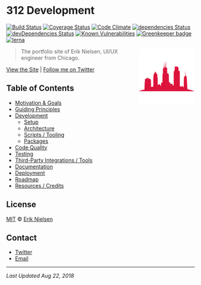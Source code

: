 # 312 Development

[![Build Status](https://travis-ci.org/nielse63/312-Development.svg?branch&#x3D;master)](https://travis-ci.org/nielse63/312-Development)
[![Coverage Status](https://coveralls.io/repos/github/nielse63/312-Development/badge.svg?branch&#x3D;master)](https://coveralls.io/github/nielse63/312-Development?branch&#x3D;master)
[![Code Climate](https://codeclimate.com/github/nielse63/312-Development/badges/gpa.svg)](https://codeclimate.com/github/nielse63/312-Development)
[![dependencies Status](https://david-dm.org/nielse63/312-Development/status.svg)](https://david-dm.org/nielse63/312-Development)
[![devDependencies Status](https://david-dm.org/nielse63/312-Development/dev-status.svg)](https://david-dm.org/nielse63/312-Development?type&#x3D;dev)
[![Known Vulnerabilities](https://snyk.io/test/github/nielse63/312-development/badge.svg)](https://snyk.io/test/github/nielse63/312-development) [![Greenkeeper badge](https://badges.greenkeeper.io/nielse63/312-Development.svg)](https://greenkeeper.io/)
[![lerna](https://img.shields.io/badge/maintained%20with-lerna-cc00ff.svg)](https://lernajs.io/)

<img src="logo.png" height="150" align="right">

> The portfolio site of Erik Nielsen, UI/UX engineer from Chicago.

[View the Site](https://312development.com/) | [Follow me on Twitter](https://twitter.com/erikkylenielsen/)

## Table of Contents

- [Motivation & Goals](docs/motivation-and-goals.md)
- [Guiding Principles](docs/guiding-principles.md)
- [Development](docs/development/README.md)
  - [Setup](docs/development/setup.md)
  - [Architecture](docs/development/architecture.md)
  - [Scripts / Tooling](docs/development/scripts-tooling.md)
  - [Packages](docs/development/packages.md)
- [Code Quality](docs/code-quality.md)
- [Testing](docs/testing.md)
- [Third-Party Integrations / Tools](docs/third-party-integrations.md)
- [Documentation](docs/documentation.md)
- [Deployment](docs/deployment.md)
- [Roadmap](docs/roadmap.md)
- [Resources / Credits](docs/resources-credits.md)

## License

[MIT](LICENSE) © [Erik Nielsen](https://312development.com)

## Contact

- [Twitter](https://twitter.com/erikkylenielsen)
- [Email](mailto:erik@312development.com)

---

*Last Updated Aug 22, 2018*
